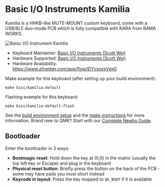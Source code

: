 # Basic I/O Instruments Kamilia

Kamilia is a HHKB-like MUTE-MOUNT custom keyboard, come with a USB/BLE duo-mode PCB which is fully compatible with KARA from RAMA WORKS.

![Baisc I/O Instrument Kamilia](https://i.imgur.com/HR1tQHIh.jpg)

* Keyboard Maintainer: [Basic I/O Instruments (Scott Wei)](https://github.com/scottywei)
* Hardware Supported: [Basic I/O Instruments (Scott Wei)](https://github.com/scottywei)
* Hardware Availability: https://www.zfrontier.com/app/flow/ElYvxoxxVgx0

Make example for this keyboard (after setting up your build environment):

    make bioi/kamilia:default

Flashing example for this keyboard:

    make bioi/kamilia:default:flash

See the [build environment setup](https://docs.qmk.fm/#/getting_started_build_tools) and the [make instructions](https://docs.qmk.fm/#/getting_started_make_guide) for more information. Brand new to QMK? Start with our [Complete Newbs Guide](https://docs.qmk.fm/#/newbs).

## Bootloader

Enter the bootloader in 3 ways:

* **Bootmagic reset**: Hold down the key at (0,0) in the matrix (usually the top left key or Escape) and plug in the keyboard
* **Physical reset button**: Briefly press the button on the back of the PCB - some may have pads you must short instead
* **Keycode in layout**: Press the key mapped to `QK_BOOT` if it is available
